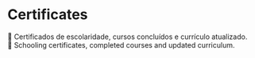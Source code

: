 # Certificates
🌺 Certificados de escolaridade, cursos concluídos e currículo atualizado. <br>
🌼 Schooling certificates, completed courses and updated curriculum.
